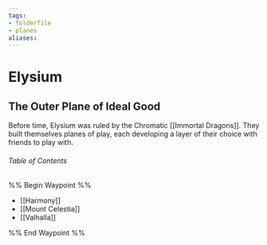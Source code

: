 ```yaml
---
tags: 
- folderfile
- planes
aliases:
---
```

# Elysium
## The Outer Plane of Ideal Good

Before time, Elysium was ruled by the Chromatic [[Immortal Dragons]]. They built themselves planes of play, each developing a layer of their choice with friends to play with.



###### Table of Contents
%% Begin Waypoint %%
- [[Harmony]]
- [[Mount Celestia]]
- [[Valhalla]]

%% End Waypoint %%
